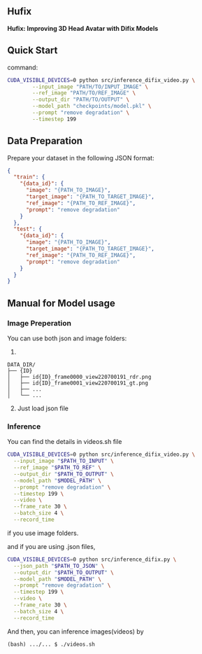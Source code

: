 ## Hufix

**Hufix: Improving 3D Head Avatar with Difix Models**  

## Quick Start

command:
```bash
CUDA_VISIBLE_DEVICES=0 python src/inference_difix_video.py \
        --input_image "PATH/TO/INPUT_IMAGE" \
        --ref_image "PATH/TO/REF_IMAGE" \
        --output_dir "PATH/TO/OUTPUT" \
        --model_path "checkpoints/model.pkl" \
        --prompt "remove degradation" \
        --timestep 199 
```



## Data Preparation

Prepare your dataset in the following JSON format:

```json
{
  "train": {
    "{data_id}": {
      "image": "{PATH_TO_IMAGE}",
      "target_image": "{PATH_TO_TARGET_IMAGE}",
      "ref_image": "{PATH_TO_REF_IMAGE}",
      "prompt": "remove degradation"
    }
  },
  "test": {
    "{data_id}": {
      "image": "{PATH_TO_IMAGE}",
      "target_image": "{PATH_TO_TARGET_IMAGE}",
      "ref_image": "{PATH_TO_REF_IMAGE}",
      "prompt": "remove degradation"
    }
  }
}
```

## Manual for Model usage
### Image Preperation

You can use both json and image folders:

1.
```
DATA_DIR/
├── {ID}
│   ├── id{ID}_frame0000_view220700191_rdr.png
│   ├── id{ID}_frame0001_view220700191_gt.png
│   ├── ...
│   └── ...

```
2. Just load json file


### Inference

You can find the details in videos.sh file

```bash
CUDA_VISIBLE_DEVICES=0 python src/inference_difix_video.py \
  --input_image "$PATH_TO_INPUT" \
  --ref_image "$PATH_TO_REF" \
  --output_dir "$PATH_TO_OUTPUT" \
  --model_path "$MODEL_PATH" \
  --prompt "remove degradation" \
  --timestep 199 \
  --video \
  --frame_rate 30 \
  --batch_size 4 \
  --record_time
```
if you use image folders.

and if you are using .json files,

```bash
CUDA_VISIBLE_DEVICES=0 python src/inference_difix.py \
  --json_path "$PATH_TO_JSON" \
  --output_dir "$PATH_TO_OUTPUT" \
  --model_path "$MODEL_PATH" \
  --prompt "remove degradation" \
  --timestep 199 \
  --video \
  --frame_rate 30 \
  --batch_size 4 \
  --record_time
```

And then, you can inference images(videos) by 
```
(bash) .../... $ ./videos.sh
```
